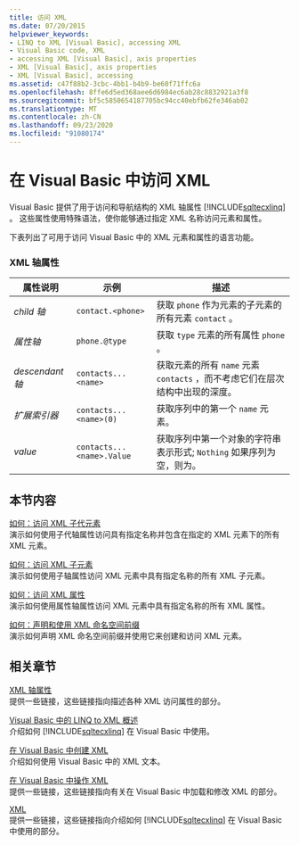```yaml
---
title: 访问 XML
ms.date: 07/20/2015
helpviewer_keywords:
- LINQ to XML [Visual Basic], accessing XML
- Visual Basic code, XML
- accessing XML [Visual Basic], axis properties
- XML [Visual Basic], axis properties
- XML [Visual Basic], accessing
ms.assetid: c47f88b2-3cbc-4bb1-b4b9-be60f71ffc6a
ms.openlocfilehash: 8ffe6d5ed368aee6d6984ec6ab28c8832921a3f8
ms.sourcegitcommit: bf5c5850654187705bc94cc40ebfb62fe346ab02
ms.translationtype: MT
ms.contentlocale: zh-CN
ms.lasthandoff: 09/23/2020
ms.locfileid: "91080174"
---
```

# <a name="accessing-xml-in-visual-basic"></a>在 Visual Basic 中访问 XML

Visual Basic 提供了用于访问和导航结构的 XML 轴属性 [!INCLUDE[sqltecxlinq](~/includes/sqltecxlinq-md.md)] 。 这些属性使用特殊语法，使你能够通过指定 XML 名称访问元素和属性。  
  
 下表列出了可用于访问 Visual Basic 中的 XML 元素和属性的语言功能。  
  
### <a name="xml-axis-properties"></a>XML 轴属性  
  
|属性说明|示例|描述|  
|--------------------------|-------------|-----------------|  
|*child 轴*|`contact.<phone>`|获取 `phone` 作为元素的子元素的所有元素 `contact` 。|  
|*属性轴*|`phone.@type`|获取 `type` 元素的所有属性 `phone` 。|  
|*descendant 轴*|`contacts...<name>`|获取元素的所有 `name` 元素 `contacts` ，而不考虑它们在层次结构中出现的深度。|  
|*扩展索引器*|`contacts...<name>(0)`|获取序列中的第一个 `name` 元素。|  
|*value*|`contacts...<name>.Value`|获取序列中第一个对象的字符串表示形式; `Nothing` 如果序列为空，则为。|  
  
## <a name="in-this-section"></a>本节内容  

 [如何：访问 XML 子代元素](how-to-access-xml-descendant-elements.md)  
 演示如何使用子代轴属性访问具有指定名称并包含在指定的 XML 元素下的所有 XML 元素。  
  
 [如何：访问 XML 子元素](how-to-access-xml-child-elements.md)  
 演示如何使用子轴属性访问 XML 元素中具有指定名称的所有 XML 子元素。  
  
 [如何：访问 XML 属性](how-to-access-xml-attributes.md)  
 演示如何使用属性轴属性访问 XML 元素中具有指定名称的所有 XML 属性。  
  
 [如何：声明和使用 XML 命名空间前缀](how-to-declare-and-use-xml-namespace-prefixes.md)  
 演示如何声明 XML 命名空间前缀并使用它来创建和访问 XML 元素。  
  
## <a name="related-sections"></a>相关章节  

 [XML 轴属性](../../../language-reference/xml-axis/index.md)  
 提供一些链接，这些链接指向描述各种 XML 访问属性的部分。  
  
 [Visual Basic 中的 LINQ to XML 概述](overview-of-linq-to-xml.md)  
 介绍如何 [!INCLUDE[sqltecxlinq](~/includes/sqltecxlinq-md.md)] 在 Visual Basic 中使用。  
  
 [在 Visual Basic 中创建 XML](creating-xml.md)  
 介绍如何使用 Visual Basic 中的 XML 文本。  
  
 [在 Visual Basic 中操作 XML](manipulating-xml.md)  
 提供一些链接，这些链接指向有关在 Visual Basic 中加载和修改 XML 的部分。  
  
 [XML](index.md)  
 提供一些链接，这些链接指向介绍如何 [!INCLUDE[sqltecxlinq](~/includes/sqltecxlinq-md.md)] 在 Visual Basic 中使用的部分。
